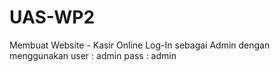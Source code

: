 # UAS-WP2
Membuat Website - Kasir Online
Log-In sebagai Admin dengan menggunakan
user : admin
pass : admin

